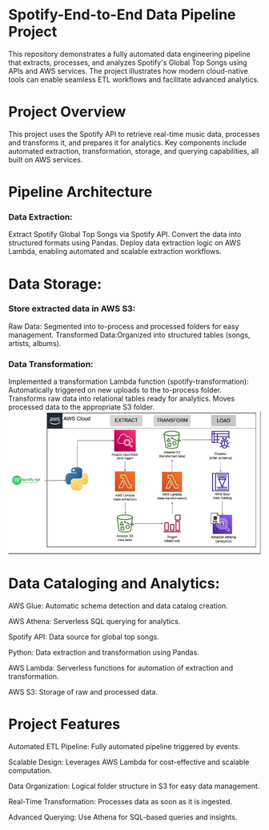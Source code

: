 # Spotify-End-to-End Data Pipeline Project
This repository demonstrates a fully automated data engineering pipeline that extracts, processes, and analyzes Spotify's Global Top Songs using APIs and AWS services. The project illustrates how modern cloud-native tools can enable seamless ETL workflows and facilitate advanced analytics.

# Project Overview

This project uses the Spotify API to retrieve real-time music data, processes and transforms it, and prepares it for analytics. Key components include automated extraction, transformation, storage, and querying capabilities, all built on AWS services.

# Pipeline Architecture

### Data Extraction:
Extract Spotify Global Top Songs via Spotify API. Convert the data into structured formats using Pandas. Deploy data extraction logic on AWS Lambda, enabling automated and scalable extraction workflows.

# Data Storage:
### Store extracted data in AWS S3:
Raw Data: Segmented into to-process and processed folders for easy management. Transformed Data:Organized into structured tables (songs, artists, albums).

### Data Transformation:

Implemented a transformation Lambda function (spotify-transformation): Automatically triggered on new uploads to the to-process folder. Transforms raw data into relational tables ready for analytics. Moves processed data to the appropriate S3 folder.
![Architecture diagram](https://github.com/vinaymokidi-mk/Spotify-End-to-End-Data-Pipeline-Project/blob/main/399830614-cfcf6efa-f9e6-4e15-86b6-f85b061830a6.png)


# Data Cataloging and Analytics:

AWS Glue: Automatic schema detection and data catalog creation.

AWS Athena: Serverless SQL querying for analytics.

Spotify API: Data source for global top songs.

Python: Data extraction and transformation using Pandas.

AWS Lambda: Serverless functions for automation of extraction and transformation.

AWS S3: Storage of raw and processed data.

# Project Features

Automated ETL Pipeline: Fully automated pipeline triggered by events.

Scalable Design: Leverages AWS Lambda for cost-effective and scalable computation.

Data Organization: Logical folder structure in S3 for easy data management.

Real-Time Transformation: Processes data as soon as it is ingested.

Advanced Querying: Use Athena for SQL-based queries and insights.
